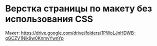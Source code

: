 # Верстка страницы по макету без использования CSS
Макет: <https://drive.google.com/drive/folders/1PWoLJnHDWB-gGCZV1Nlk9w0KnmvYwnYp>